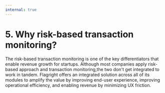 ```yaml
---
internal: true
---
```


# 5. Why risk-based transaction monitoring?

The risk-based transaction monitoring is one of the key differentiators that enable revenue growth for startups. Although most companies apply risk-based approach and transaction monitoring,the two don't get integrated to work in tandem. Flagright offers an integrated solution across all of its modules to amplify the value by improving end-user experience, improving operational efficiency, and enabling revenue by minimizing UX friction.
